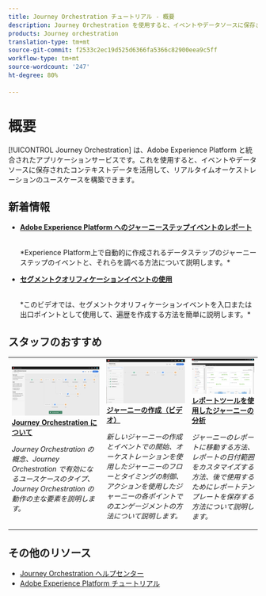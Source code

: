 ```yaml
---
title: Journey Orchestration チュートリアル - 概要
description: Journey Orchestration を使用すると、イベントやデータソースに保存されたコンテキストデータを活用して、リアルタイムオーケストレーションのユースケースを構築できます。
products: Journey orchestration
translation-type: tm+mt
source-git-commit: f2533c2ec19d525d6366fa5366c82900eea9c5ff
workflow-type: tm+mt
source-wordcount: '247'
ht-degree: 80%

---
```



# 概要

[!UICONTROL Journey Orchestration] は、Adobe Experience Platform と統合されたアプリケーションサービスです。これを使用すると、イベントやデータソースに保存されたコンテキストデータを活用して、リアルタイムオーケストレーションのユースケースを構築できます。

## 新着情報

* **[Adobe Experience Platform へのジャーニーステップイベントのレポート](/help/how-to-find-help-with-journey-orchestration.md)**

   <br>
   *Experience Platform上で自動的に作成されるデータステップのジャーニーステップのイベントと、それらを調べる方法について説明します。*
* **[セグメントクオリフィケーションイベントの使用](/help/using-segment-qualification-events.md)**

   <br>
   *このビデオでは、セグメントクオリフィケーションイベントを入口または出口ポイントとして使用して、遍歴を作成する方法を簡単に説明します。*

## スタッフのおすすめ

<table>
<tr>
  <td>
    <a href="./understanding-journey-orchestration.md">
      <img alt="Journey Orchestration について" src="./assets/journey-orchestration-example.png"/>
    </a>
    <div>
      <a href="./understanding-journey-orchestration.md">
    <strong>Journey Orchestration について</strong>
    </a>
    </div>
    <p>
    <em>Journey Orchestration の概念、Journey Orchestration で有効になるユースケースのタイプ、Journey Orchestration の動作の主な要素を説明します。</em>
    <p>
  </td>
  <td>
    <a href="./create-a-journey.md">
        <img alt="ジャーニーの作成（ビデオ）" src="./assets/journey34.png"/>
    </a>
    <div>
      <a href="./create-a-journey.md">
    <strong>ジャーニーの作成（ビデオ）</strong>
    </a>
    </div>
    <p>
    <em>新しいジャーニーの作成とイベントでの開始、オーケストレーションを使用したジャーニーのフローとタイミングの制御、アクションを使用したジャーニーの各ポイントでのエンゲージメントの方法について説明します。</em>
    <p>
  </td>
  <td>
   <a href="./analyze-a-journey-via-reporting-tools.md">
      <img alt="レポートツールを使用したジャーニーの分析" src="./assets/dynamic_report_journey_8.png" />
    </a>
    <div>
      <a href="./analyze-a-journey-via-reporting-tools.md">
    <strong>レポートツールを使用したジャーニーの分析</strong>
    </a>
    </div>
    <p>
    <em>ジャーニーのレポートに移動する方法、レポートの日付範囲をカスタマイズする方法、後で使用するためにレポートテンプレートを保存する方法について説明します。</em>
    <p>
  </td>
</tr>
</table>

## その他のリソース

* [Journey Orchestration ヘルプセンター](https://docs.adobe.com/content/help/ja-JP/journeys/using/journey-orchestration-home.html)
* [Adobe Experience Platform チュートリアル](https://docs.adobe.com/content/help/en/platform-learn/tutorials/overview.html)

